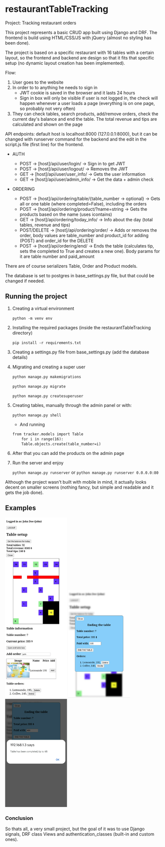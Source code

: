 # restaurantTableTracking
Project: Tracking restaurant orders

This project represents a basic CRUD app built using Django and DRF.
The frontend is build using HTML/CSS/JS with jQuery (almost no styling has been done).

The project is based on a specific restaurant with 16 tables with a certain layout, so the frontend and backend are design so that it fits that specific setup (no dynamic layout creation has been implemented).

Flow:

1. User goes to the website
2. In order to to anything he needs to sign in
    - JWT cookie is saved in the browser and it lasts 24 hours
    - Sign in box will only be visible if user is not logged in, the check will happen whenever a user loads a page (everything is on one page, so probably not very often)
3. They can check tables, search products, add/remove orders, check the current day's balance and end the table. The total revenue and tips are calculated and shown on the page


API endpoints:
default host is localhost:8000 (127.0.0.1:8000), but it can be changed with runserver command for the backend and the edit in the script.js file (first line) for the frontend.

- AUTH
    - POST -> [host]/api/user/login/ -> Sign in to get JWT
    - POST -> [host]/api/user/logout/ -> Removes the JWT
    - GET -> [host]/api/user/user_info/ -> Gets the user information
    - GET -> [host]/api/user/admin_info/ -> Get the data + admin check

- ORDERING
    - POST -> [host]/api/ordering/table/{table_number -> optional} -> Gets all or one table (where completed=False), including the orders
    - POST -> [host]/api/ordering/product/?name=string -> Gets the products based on the name (uses icontains)
    - GET -> [host]/api/ordering/today_info/ -> Info about the day (total tables, revenue and tips)
    - POST/DELETE -> [host]/api/ordering/order/ -> Adds or removes the order, body values are table_number and product_id for adding (POST) and order_id for the DELETE
    - POST -> [host]/api/ordering/end/ -> Ends the table (calculates tip, sets the completed to True and creates a new one). Body params for it are table number and paid_amount


There are of course serializers Table, Order and Product models.

The database is set to postgres in base_settings.py file, but that could be changed if needed.

## Running the project

1. Creating a virtual environment

    `python -m venv env`
2. Installing the required packages (inside the restaurantTableTracking directory)

    `pip install -r requirements.txt`
3. Creating a settings.py file from base_settings.py (add the database details)
4. Migrating and creating a super user

    `python manage.py makemigrations`

    `python manage.py migrate`

    `python manage.py createsuperuser`
5. Creating tables, manually through the admin panel or with:

    `python manage.py shell`
    - And running   
    ```
    from tracker.models import Table
        for i in range(16):
        Table.objects.create(table_number=i)
    ```
6. After that you can add the products on the admin page
7. Run the server and enjoy

    `python manage.py runserver` or `python manage.py runserver 0.0.0.0:80`

Although the project wasn't built with mobile in mind, it actually looks decent on smaller screens (nothing fancy, but simple and readable and it gets the job done).

## Examples

<!-- ![Homepage](images/frontpage.jpg | width=100px) -->
<kbd><img src="images/frontpage.jpg" width="200"></kbd>
<kbd><img src="images/end_table.png" width="200"></kbd>
<kbd><img src="images/completed.png" width="200"></kbd>
<!-- ![End table](images/end_table.png) -->
<!-- ![Completed](images/completed.png) -->


### Conclusion
So thats all, a very small project, but the goal of it was to use Django signals, DRF class Views and authentication_classes (built-in and custom ones).


